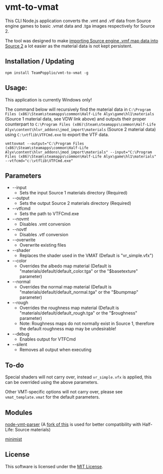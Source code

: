 # vmt-to-vmat

This CLI Node.js application converts the .vmt and .vtf data from Source engine games to basic .vmat data and .tga images respectively for Source 2.

The tool was designed to make [importing Source engine .vmf map data into Source 2](https://developer.valvesoftware.com/wiki/Half-Life:_Alyx_Workshop_Tools/Importing_Source_1_Maps) a lot easier as the material data is not kept persistent.

## Installation / Updating

```
npm install TeamPopplio/vmt-to-vmat -g
```

## Usage:

This application is currently Windows only!

The command below will recursively find the material data in ``C:\Program Files (x86)\Steam\steamapps\common\Half-Life Alyx\game\hl1\materials`` (Source 1 material data, see VDW link above) and outputs their proper counterpart to ``C:\Program Files (x86)\Steam\steamapps\common\Half-Life Alyx\content\hlvr_addons\jmod_import\materials`` (Source 2 material data) using ``C:\vtflib\VTFCmd.exe`` to export the VTF data.

```
vmttovmat --output="C:\Program Files (x86)\Steam\steamapps\common\Half-Life Alyx\content\hlvr_addons\jmod_import\materials" --input="C:\Program Files (x86)\Steam\steamapps\common\Half-Life Alyx\game\hl1\materials" --vtfcmd="c:\vtflib\VTFCmd.exe"
```

## Parameters

* --input
    * Sets the input Source 1 materials directory (Required)
* --output
    * Sets the output Source 2 materials directory (Required)
* --vtfcmd
    * Sets the path to VTFCmd.exe
* --novmt
    * Disables .vmt conversion
* --novtf
    * Disables .vtf conversion
* --overwrite
    * Overwrite existing files
* --shader
    * Replaces the shader used in the VMAT (Default is "vr_simple.vfx")
* --color
    * Overrides the albedo map material (Default is "materials/default/default_color.tga" or the "$basetexture" parameter)
* --normal
    * Overrides the normal map material (Default is "materials/default/default_normal.tga" or the "$bumpmap" parameter)
* --rough
    * Overrides the roughness map material (Default is "materials/default/default_rough.tga" or the "$roughness" parameter)
    * Note: Roughness maps do not normally exist in Source 1, therefore the default roughness map may be undesirable!
* --debug
    * Enables output for VTFCmd
* --silent
    * Removes all output when executing


## To-do

Special shaders will not carry over, instead ``vr_simple.vfx`` is applied, this can be overrided using the above parameters.

Other VMT-specific options will not carry over, please see ``vmat_template.vmat`` for the default parameters.

## Modules

[node-vmt-parser](https://github.com/LuisFalk/node-vmt-parser/) (A [fork of this](https://github.com/TeamPopplio/node-vmt-parser) is used for better compatibility with Half-Life: Source materials)

[minimist](https://github.com/substack/minimist)

## License

This software is licensed under the [MIT License](https://opensource.org/licenses/MIT).
